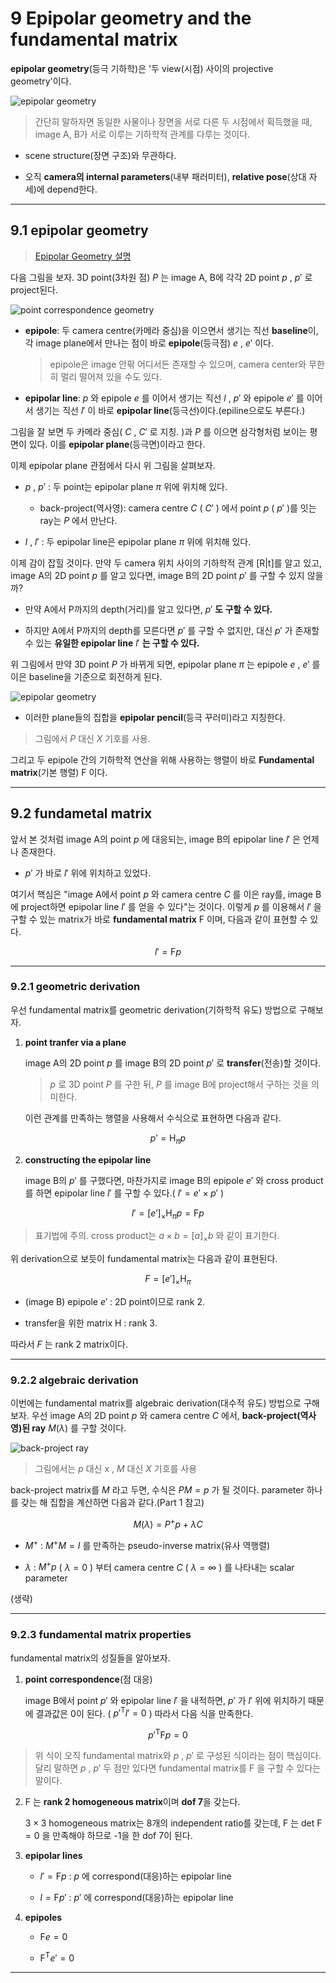 # 9 Epipolar geometry and the fundamental matrix

**epipolar geometry**(등극 기하학)은 '두 view(시점) 사이의 projective geometry'이다. 

![epipolar geometry](images/elements_of_epipolar.png)

> 간단히 말하자면 동일한 사물이나 장면을 서로 다른 두 시점에서 획득했을 때, image A, B가 서로 이루는 기하학적 관계를 다루는 것이다.

- scene structure(장면 구조)와 무관하다.

- 오직 **camera의 internal parameters**(내부 패러미터), **relative pose**(상대 자세)에 depend한다.

---

## 9.1 epipolar geometry

> [Epipolar Geometry 설명](https://darkpgmr.tistory.com/83)

다음 그림을 보자. 3D point(3차원 점) $P$ 는 image A, B에 각각 2D point $p$ , $p'$ 로 project된다.

![point correspondence geometry](images/point_correspondence_geometry.png)

- **epipole**: 두 camera centre(카메라 중심)을 이으면서 생기는 직선 **baseline**이, 각 image plane에서 만나는 점이 바로 **epipole**(등극점) $e$ , $e'$ 이다.

  > epipole은 image 안팎 어디서든 존재할 수 있으며, camera center와 무한히 멀리 떨어져 있을 수도 있다.

- **epipolar line**: $p$ 와 epipole $e$ 를 이어서 생기는 직선 $l$ , $p'$ 와 epipole $e'$ 를 이어서 생기는 직선 $l'$ 이 바로 **epipolar line**(등극선)이다.(epiline으로도 부른다.)

그림을 잘 보면 두 카메라 중심( $C$ , $C'$ 로 지칭. )과 $P$ 를 이으면 삼각형처럼 보이는 평면이 있다. 이를 **epipolar plane**(등극면)이라고 한다.

이제 epipolar plane 관점에서 다시 위 그림을 살펴보자.

- $p$ , $p'$ : 두 point는 epipolar plane $\pi$ 위에 위치해 있다.

  - back-project(역사영): camera centre $C$ ( $C'$ ) 에서 point $p$ ( $p'$ )를 잇는 ray는 $P$ 에서 만난다.

- $l$ , $l'$ : 두 epipolar line은 epipolar plane $\pi$ 위에 위치해 있다.

이제 감이 잡힐 것이다. 만약 두 camera 위치 사이의 기하학적 관계 [R|t]를 알고 있고, image A의 2D point $p$ 를 알고 있다면, image B의 2D point $p'$ 를 구할 수 있지 않을까?

- 만약 A에서 P까지의 depth(거리)를 알고 있다면, $p'$ **도 구할 수 있다.**

- 하지만 A에서 P까지의 depth를 모른다면 $p'$ 를 구할 수 없지만, 대신 $p'$ 가 존재할 수 있는 **유일한 epipolar line** $l'$ **는 구할 수 있다.**

위 그림에서 만약 3D point $P$ 가 바뀌게 되면, epipolar plane $\pi$ 는 epipole $e$ , $e'$ 를 이은 baseline을 기준으로 회전하게 된다.

![epipolar geometry](images/epipolar_geometry.png)

- 이러한 plane들의 집합을 **epipolar pencil**(등극 꾸러미)라고 지칭한다.

> 그림에서 $P$ 대신 $X$ 기호를 사용.

그리고 두 epipole 간의 기하학적 연산을 위해 사용하는 행렬이 바로 **Fundamental matrix**(기본 행렬) $\mathrm{F}$ 이다.

---

## 9.2 fundametal matrix

앞서 본 것처럼 image A의 point $p$ 에 대응되는, image B의 epipolar line $l'$ 은 언제나 존재한다. 

- $p'$ 가 바로 $l'$ 위에 위치하고 있었다.

여기서 핵심은 "image A에서 point $p$ 와 camera centre $C$ 를 이은 ray를, image B에 project하면 epipolar line $l'$ 를 얻을 수 있다"는 것이다. 이렇게 $p$ 를 이용해서 $l'$ 을 구할 수 있는 matrix가 바로 **fundamental matrix** $\mathrm{F}$ 이며, 다음과 같이 표현할 수 있다.

$$ l' = \mathrm{F}p $$

---

### 9.2.1 geometric derivation

우선 fundamental matrix를 geometric derivation(기하학적 유도) 방법으로 구해보자.

1. **point tranfer via a plane**

    image A의 2D point $p$ 를 image B의 2D point $p'$ 로 **transfer**(전송)할 것이다. 
    
    > $p$ 로 3D point $P$ 를 구한 뒤, $P$ 를 image B에 project해서 구하는 것을 의미한다.

    이런 관계를 만족하는 행렬을 사용해서 수식으로 표현하면 다음과 같다.

$$ p' = {\mathrm{H}}_{\pi}p $$

2. **constructing the epipolar line**

    image B의 $p'$ 를 구했다면, 마찬가지로 image B의 epipole $e'$ 와 cross product를 하면 epipolar line $l'$ 를 구할 수 있다.( $l' = e' \times p'$ )

$$ l' = {[e']}_{\times}{\mathrm{H}}_{\pi}p = {\mathrm{F}}p $$

> 표기법에 주의. cross product는 $a \times b = {[a]}_{\times}b$ 와 같이 표기한다.

위 derivation으로 보듯이 fundamental matrix는 다음과 같이 표현된다.

$$ F = {[e']}_{\times}{\mathrm{H}}_{\pi} $$

- (image B) epipole $e'$ : 2D point이므로 rank 2.

- transfer을 위한 matrix $\mathrm{H}$ : rank 3.

따라서 $F$ 는 rank 2 matrix이다.

---

### 9.2.2 algebraic derivation

이번에는 fundamental matrix를 algebraic derivation(대수적 유도) 방법으로 구해보자. 우선 image A의 2D point $p$ 와 camera centre $C$ 에서, **back-project(역사영)된 ray** $M(\lambda)$ 를 구할 것이다.

![back-project ray](images/back-project_ray.png)

> 그림에서는 $p$ 대신 $\mathrm{x}$ , $M$ 대신 $X$ 기호를 사용

back-project matrix를 $M$ 라고 두면, 수식은 $PM = p$ 가 될 것이다. parameter 하나를 갖는 해 집합을 계산하면 다음과 같다.(Part 1 참고)

$$ M(\lambda) = P^{+}p + \lambda C $$

-  $M^{+}$ : $M^{+}M = I$ 를 만족하는 pseudo-inverse matrix(유사 역행렬)

- $\lambda$ : $M^{+}p$ ( $\lambda = 0$ ) 부터 camera centre $C$ ( $\lambda = \infty$ ) 를 나타내는 scalar parameter

(생략)

---

### 9.2.3 fundamental matrix properties

fundamental matrix의 성질들을 알아보자.

1. **point correspondence**(점 대응)

    image B에서 point $p'$ 와 epipolar line $l'$ 을 내적하면, $p'$ 가 $l'$ 위에 위치하기 때문에 결과값은 0이 된다. ( ${p'}^{\mathrm{T}}l' = 0$ ) 따라서 다음 식을 만족한다.

$$ {p'}^{\mathrm{T}}{\mathrm{F}}p = 0 $$

> 위 식이 오직 fundamental matrix와 $p$ , $p'$ 로 구성된 식이라는 점이 핵심이다. 달리 말하면 $p$ , $p'$ 두 점만 있다면 fundamental matrix를 $\mathrm{F}$ 을 구할 수 있다는 말이다.

2. $\mathrm{F}$ 는 **rank 2 homogeneous matrix**이며 **dof 7**을 갖는다.

    $3 \times 3$ homogeneous matrix는 8개의 independent ratio를 갖는데, $\mathrm{F}$ 는 $\mathrm{det}$ $\mathrm{F} = 0$ 을 만족해야 하므로 -1을 한 dof 7이 된다.

3. **epipolar lines**

   - $l' = \mathrm{F}p$ : $p$ 에 correspond(대응)하는 epipolar line

   - $l = \mathrm{F}p'$ : $p'$ 에 correspond(대응)하는 epipolar line

4. **epipoles**

   - $\mathrm{F} e = 0$

   - ${\mathrm{F}}^{\mathrm{T}} e' = 0$

---

